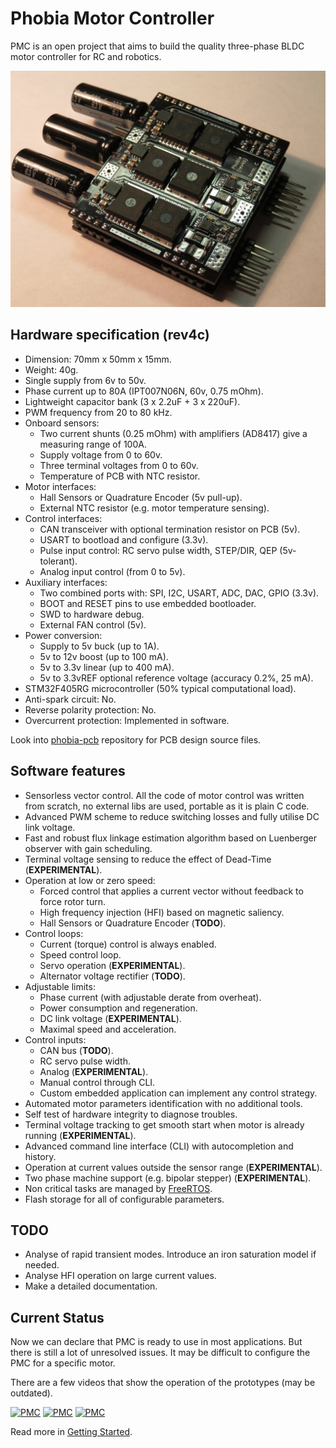 # Phobia Motor Controller

PMC is an open project that aims to build the quality three-phase BLDC motor
controller for RC and robotics.

![PMC](doc/phobia_rev4b.jpg)

## Hardware specification (rev4c)

* Dimension: 70mm x 50mm x 15mm.
* Weight: 40g.
* Single supply from 6v to 50v.
* Phase current up to 80A (IPT007N06N, 60v, 0.75 mOhm).
* Lightweight capacitor bank (3 x 2.2uF + 3 x 220uF).
* PWM frequency from 20 to 80 kHz.
* Onboard sensors:
	* Two current shunts (0.25 mOhm) with amplifiers (AD8417) give a measuring range of 100A.
	* Supply voltage from 0 to 60v.
	* Three terminal voltages from 0 to 60v.
	* Temperature of PCB with NTC resistor.
* Motor interfaces:
	* Hall Sensors or Quadrature Encoder (5v pull-up).
	* External NTC resistor (e.g. motor temperature sensing).
* Control interfaces:
	* CAN transceiver with optional termination resistor on PCB (5v).
	* USART to bootload and configure (3.3v).
	* Pulse input control: RC servo pulse width, STEP/DIR, QEP (5v-tolerant).
	* Analog input control (from 0 to 5v).
* Auxiliary interfaces:
	* Two combined ports with: SPI, I2C, USART, ADC, DAC, GPIO (3.3v).
	* BOOT and RESET pins to use embedded bootloader.
	* SWD to hardware debug.
	* External FAN control (5v).
* Power conversion:
	* Supply to 5v buck (up to 1A).
	* 5v to 12v boost (up to 100 mA).
	* 5v to 3.3v linear (up to 400 mA).
	* 5v to 3.3vREF optional reference voltage (accuracy 0.2%, 25 mA).
* STM32F405RG microcontroller (50% typical computational load).
* Anti-spark circuit: No.
* Reverse polarity protection: No.
* Overcurrent protection: Implemented in software.

Look into [phobia-pcb](https://bitbucket.org/amaora/phobia-pcb) repository for
PCB design source files.

## Software features

* Sensorless vector control. All the code of motor control was written from
  scratch, no external libs are used, portable as it is plain C code.
* Advanced PWM scheme to reduce switching losses and fully utilise DC link voltage.
* Fast and robust flux linkage estimation algorithm based on Luenberger
  observer with gain scheduling.
* Terminal voltage sensing to reduce the effect of Dead-Time (**EXPERIMENTAL**).
* Operation at low or zero speed:
	* Forced control that applies a current vector without feedback to force rotor turn.
	* High frequency injection (HFI) based on magnetic saliency.
	* Hall Sensors or Quadrature Encoder (**TODO**).
* Control loops:
	* Current (torque) control is always enabled.
	* Speed control loop.
	* Servo operation (**EXPERIMENTAL**).
	* Alternator voltage rectifier (**TODO**).
* Adjustable limits:
	* Phase current (with adjustable derate from overheat).
	* Power consumption and regeneration.
	* DC link voltage (**EXPERIMENTAL**).
	* Maximal speed and acceleration.
* Control inputs:
	* CAN bus (**TODO**).
	* RC servo pulse width.
	* Analog (**EXPERIMENTAL**).
	* Manual control through CLI.
	* Custom embedded application can implement any control strategy.
* Automated motor parameters identification with no additional tools.
* Self test of hardware integrity to diagnose troubles.
* Terminal voltage tracking to get smooth start when motor is already running (**EXPERIMENTAL**).
* Advanced command line interface (CLI) with autocompletion and history.
* Operation at current values outside the sensor range (**EXPERIMENTAL**).
* Two phase machine support (e.g. bipolar stepper) (**EXPERIMENTAL**).
* Non critical tasks are managed by [FreeRTOS](http://www.freertos.org/).
* Flash storage for all of configurable parameters.

## TODO

* Analyse of rapid transient modes. Introduce an iron saturation model if needed.
* Analyse HFI operation on large current values.
* Make a detailed documentation.

## Current Status

Now we can declare that PMC is ready to use in most applications. But there is
still a lot of unresolved issues. It may be difficult to configure the PMC for
a specific motor.

There are a few videos that show the operation of the prototypes (may be outdated).

[![PMC](https://i.ytimg.com/vi/IM0k0_boXc4/default.jpg)](https://www.youtube.com/watch?v=IM0k0_boXc4)
[![PMC](https://i.ytimg.com/vi/n_E2ThFQvD4/default.jpg)](https://www.youtube.com/watch?v=n_E2ThFQvD4)
[![PMC](https://i.ytimg.com/vi/rfigI6fnWxI/default.jpg)](https://www.youtube.com/watch?v=rfigI6fnWxI)

Read more in [Getting Started](doc/GettingStarted.md).

